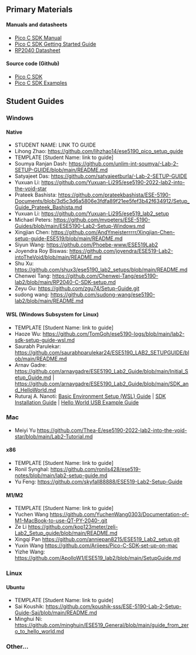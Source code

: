 ## Primary Materials
#### Manuals and datasheets
- [Pico C SDK Manual](https://datasheets.raspberrypi.com/pico/raspberry-pi-pico-c-sdk.pdf)
- [Pico C SDK Getting Started Guide](https://datasheets.raspberrypi.com/pico/getting-started-with-pico.pdf)
- [RP2040 Datasheet](https://datasheets.raspberrypi.com/rp2040/rp2040-datasheet.pdf)

#### Source code (Github)
- [Pico C SDK](https://github.com/raspberrypi/pico-sdk)
- [Pico C SDK Examples](https://github.com/raspberrypi/pico-examples)

## Student Guides

### Windows
#### Native
- STUDENT NAME: LINK TO GUIDE
- Lihong Zhao: https://github.com/lihzhao14/ese5190_pico_setup_guide
- TEMPLATE [Student Name: link to guide]
- Soumya Ranjan Dash: https://github.com/unlim-int-soumya/-Lab-2-SETUP-GUIDE/blob/main/README.md
- Satyajeet Das: https://github.com/satyajeetburla/-Lab-2-SETUP-GUIDE
- Yuxuan Li: https://github.com/Yuxuan-Li295/ese5190-2022-lab2-into-the-void-star
- Prateek Bashista: https://github.com/prateekbashista/ESE-5190-Documents/blob/3d5c3d6a5806e3fdfa89f21ee5fef3b42f634912/Setup_Guide_Prateek_Bashista.md
- Yuxuan Li: https://github.com/Yuxuan-Li295/ese519_lab2_setup
- Michael Peters: https://github.com/mvpeters/ESE-5190-Guides/blob/main/ESE5190-Lab2-Setup-Windows.md
- Xingjian Chen: https://github.com/AndYmeisterrrrr/Xingjian-Chen-setup-guide-ESE519/blob/main/README.md
- Siyun Wang: https://github.com/Phoebe-www/ESE519Lab2
- Joyendra Roy Biswas: https://github.com/joyendra/ESE519-Lab2-intoTheVoid/blob/main/README.md
- Shu Xu: https://github.com/shux3/ese5190_lab2_setups/blob/main/README.md
- Chenwei Tang: https://github.com/Chenwei-Tang/ese5190-lab2/blob/main/RP2040-C-SDK-setup.md
- Zeyu Gu: https://github.com/zgu74/Setup-Guide.git
- sudong wang: https://github.com/sudong-wang/ese5190-lab2/blob/main/README.md
#### WSL (Windows Subsystem for Linux)
- TEMPLATE [Student Name: link to guide]
- Haoze Wu: https://github.com/TomGoh/ese5190-logs/blob/main/lab2-sdk-setup-guide-wsl.md
- Saurabh Parulekar: https://github.com/saurabhparulekar24/ESE5190_LAB2_SETUPGUIDE/blob/main/README.md
- Arnav Gadre: https://github.com/arnavgadre/ESE5190_Lab2_Guide/blob/main/Initial_Setup_Guide.md | https://github.com/arnavgadre/ESE5190_Lab2_Guide/blob/main/SDK_and_HelloWorld.md
- Ruturaj A. Nanoti: [Basic Environment Setup (WSL) Guide](https://github.com/Ruturajn/ESE5190-setup-guide/blob/main/Basic_Setup.md) | [SDK Installation Guide](https://github.com/Ruturajn/ESE5190-setup-guide/blob/main/SDK_Setup.md) | [Hello World USB Example Guide](https://github.com/Ruturajn/ESE5190-setup-guide/blob/main/Hello_World.md)
### Mac
- Meiyi Yu https://github.com/Thea-E/ese5190-2022-lab2-into-the-void-star/blob/main/Lab2-Tutorial.md
#### x86
- TEMPLATE [Student Name: link to guide]
- Ronil Synghal: https://github.com/ronils428/ese519-notes/blob/main/lab2-setup-guide.md
- Yu Feng: https://github.com/skyfall88888/ESE519-Lab2-Setup-Guide
#### M1/M2
- TEMPLATE [Student Name: link to guide]
- Yuchen Wang https://github.com/YuchenWang0303/Documentation-of-M1-MacBook-to-use-QT-PY-2040-.git
- Ze Li https://github.com/kop123meter/zeli-Lab2_Setup_guide/blob/main/README.md
- Xingqi Pan https://github.com/anniepan8215/ESE519_Lab2_setup.git
- Yuxin Wang https://github.com/Ariiees/Pico-C-SDK-set-up-on-mac
- Yizhe Wang: https://github.com/ApolloW1/ESE519_lab2/blob/main/SetupGuide.md
### Linux
#### Ubuntu
- TEMPLATE [Student Name: link to guide]
- Sai Koushik: https://github.com/koushik-sss/ESE-5190-Lab-2-Setup-Guide-Sai/blob/main/README.md
- Minghui Ni: https://github.com/minghuin/ESE519_General/blob/main/guide_from_zero_to_hello_world.md
### Other...
